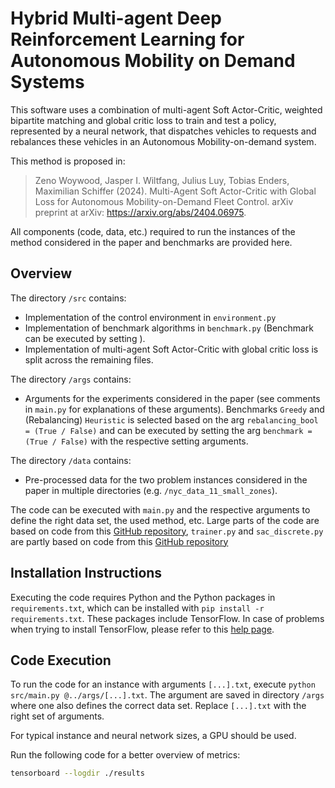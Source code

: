# Hybrid Multi-agent Deep Reinforcement Learning for Autonomous Mobility on Demand Systems

This software uses a combination of multi-agent Soft Actor-Critic, weighted bipartite matching and global critic loss to train and test a policy, represented by a neural network, that dispatches vehicles to requests and rebalances these vehicles in an Autonomous Mobility-on-demand system.

This method is proposed in:

> Zeno Woywood, Jasper I. Wiltfang, Julius Luy, Tobias Enders, Maximilian Schiffer (2024). Multi-Agent Soft Actor-Critic with Global Loss for Autonomous Mobility-on-Demand Fleet Control. arXiv preprint at arXiv: https://arxiv.org/abs/2404.06975.

All components (code, data, etc.) required to run the instances of the method considered in the paper and benchmarks are provided here. 

## Overview
The directory `/src` contains:
- Implementation of the control environment in `environment.py`
- Implementation of benchmark algorithms in `benchmark.py` (Benchmark can be executed by setting ).
- Implementation of multi-agent Soft Actor-Critic with global critic loss is split across the remaining files. 

The directory `/args` contains:
- Arguments for the experiments considered in the paper (see comments in `main.py` for explanations of these arguments). Benchmarks `Greedy` and (Rebalancing) `Heuristic` is selected based on the arg `rebalancing_bool = (True / False)` and can be executed by setting the arg `benchmark = (True / False)` with the respective setting arguments.

The directory `/data` contains:
- Pre-processed data for the two problem instances considered in the paper in multiple directories (e.g. `/nyc_data_11_small_zones`).

The code can be executed with `main.py` and the respective arguments to define the right data set, the used method, etc. Large parts of the code are based on code from this [GitHub repository](https://github.com/tumBAIS/HybridMADRL-AMoD), `trainer.py` and `sac_discrete.py` are partly based on code from this [GitHub repository](https://github.com/keiohta/tf2rl)

## Installation Instructions
Executing the code requires Python and the Python packages in `requirements.txt`, which can be installed with `pip install -r requirements.txt`. 
These packages include TensorFlow. In case of problems when trying to install TensorFlow, please refer to this [help page](https://www.tensorflow.org/install/errors).

## Code Execution
To run the code for an instance with arguments `[...].txt`, execute `python src/main.py @../args/[...].txt`. The argument are saved in directory `/args` where one also defines the correct data set. Replace `[...].txt` with the right set of arguments.

For typical instance and neural network sizes, a GPU should be used. 

Run the following code for a better overview of metrics:
```bash
tensorboard --logdir ./results
```
